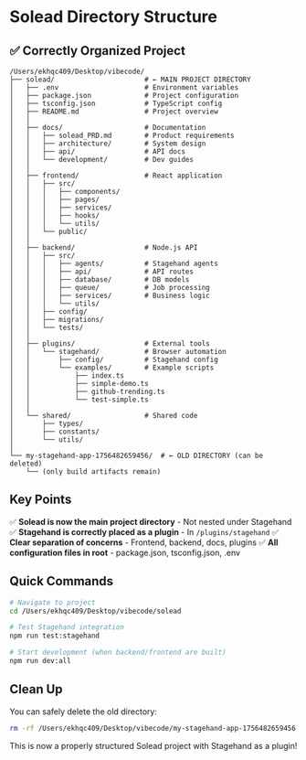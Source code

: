 # Solead Directory Structure

## ✅ Correctly Organized Project

```
/Users/ekhqc409/Desktop/vibecode/
├── solead/                      # ← MAIN PROJECT DIRECTORY
│   ├── .env                     # Environment variables
│   ├── package.json             # Project configuration
│   ├── tsconfig.json            # TypeScript config
│   ├── README.md                # Project overview
│   │
│   ├── docs/                    # Documentation
│   │   ├── solead_PRD.md        # Product requirements
│   │   ├── architecture/        # System design
│   │   ├── api/                 # API docs
│   │   └── development/         # Dev guides
│   │
│   ├── frontend/                # React application
│   │   ├── src/
│   │   │   ├── components/
│   │   │   ├── pages/
│   │   │   ├── services/
│   │   │   ├── hooks/
│   │   │   └── utils/
│   │   └── public/
│   │
│   ├── backend/                 # Node.js API
│   │   ├── src/
│   │   │   ├── agents/          # Stagehand agents
│   │   │   ├── api/             # API routes
│   │   │   ├── database/        # DB models
│   │   │   ├── queue/           # Job processing
│   │   │   ├── services/        # Business logic
│   │   │   └── utils/
│   │   ├── config/
│   │   ├── migrations/
│   │   └── tests/
│   │
│   ├── plugins/                 # External tools
│   │   └── stagehand/           # Browser automation
│   │       ├── config/          # Stagehand config
│   │       └── examples/        # Example scripts
│   │           ├── index.ts
│   │           ├── simple-demo.ts
│   │           ├── github-trending.ts
│   │           └── test-simple.ts
│   │
│   └── shared/                  # Shared code
│       ├── types/
│       ├── constants/
│       └── utils/
│
└── my-stagehand-app-1756482659456/  # ← OLD DIRECTORY (can be deleted)
    └── (only build artifacts remain)
```

## Key Points

✅ **Solead is now the main project directory** - Not nested under Stagehand
✅ **Stagehand is correctly placed as a plugin** - In `/plugins/stagehand`
✅ **Clear separation of concerns** - Frontend, backend, docs, plugins
✅ **All configuration files in root** - package.json, tsconfig.json, .env

## Quick Commands

```bash
# Navigate to project
cd /Users/ekhqc409/Desktop/vibecode/solead

# Test Stagehand integration
npm run test:stagehand

# Start development (when backend/frontend are built)
npm run dev:all
```

## Clean Up

You can safely delete the old directory:
```bash
rm -rf /Users/ekhqc409/Desktop/vibecode/my-stagehand-app-1756482659456
```

This is now a properly structured Solead project with Stagehand as a plugin!